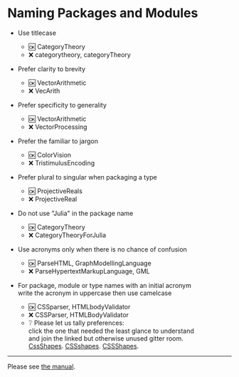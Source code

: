 # Naming Packages and Modules

- Use titlecase
  - :ok: CategoryTheory
  - :x:  categorytheory, categoryTheory
  
- Prefer clarity to brevity  
  - :ok: VectorArithmetic
  - :x:  VecArith
  
- Prefer specificity to generality  
  - :ok: VectorArithmetic
  - :x:  VectorProcessing

- Prefer the familiar to jargon  
  - :ok: ColorVision
  - :x:  TristimulusEncoding

- Prefer plural to singular when packaging a type
  - :ok: ProjectiveReals
  - :x:  ProjectiveReal

- Do not use "Julia" in the package name
  - :ok: CategoryTheory
  - :x:  CategoryTheoryForJulia

- Use acronyms only when there is no chance of confusion
  - :ok: ParseHTML, GraphModellingLanguage
  - :x: ParseHypertextMarkupLanguage, GML

- For package, module or type names with an initial acronym  
  write the acronym in uppercase then use camelcase
  - :ok:  CSSparser, HTMLbodyValidator
  - :x:  CSSParser, HTMLBodyValidator
  - :grey_question: Please let us tally preferences:  
     click the one that needed the least glance to understand   
     and join the linked but otherwise unused gitter room.  
     [CssShapes](https://gitter.im/JuliaPraxis/prefer_CssScripts).
     [CSSshapes](https://gitter.im/JuliaPraxis/prefer_CssScripts).
     [CSSShapes](https://gitter.im/JuliaPraxis/prefer_CssScripts).
  
------  
    
Please see [the manual](http://docs.julialang.org/en/latest/manual/packages/#guidelines-for-naming-a-package).


  
